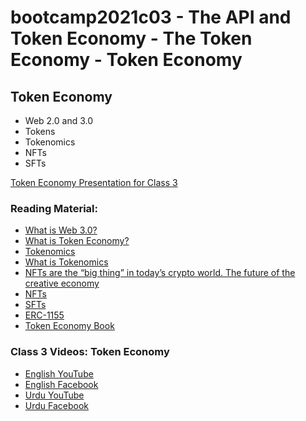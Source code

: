 # bootcamp2021c03 - The API and Token Economy - The Token Economy - Token Economy

## Token Economy
- Web 2.0 and 3.0
- Tokens
- Tokenomics
- NFTs
- SFTs

[Token Economy Presentation for Class 3](https://docs.google.com/presentation/d/1oHADvCVKBDfGBYRRTuyHHPspQjKLS5xHuy-lTLFMi4I/edit#slide=id.gdd36af5297_2_83)

### Reading Material:

- [What is Web 3.0?](https://medium.com/fabric-ventures/what-is-web-3-0-why-it-matters-934eb07f3d2b)
- [What is Token Economy?](https://www.oreilly.com/library/view/what-is-the/9781492072973/ch01.html)
- [Tokenomics](https://decrypt.co/resources/tokenomics)
- [What is Tokenomics](https://www.upgrad.com/blog/what-is-tokenomics/)
- [NFTs are the “big thing” in today’s crypto world. The future of the creative economy](https://www.addvante.com/en/nfts-are-the-big-thing-in-todays-crypto-world/)
- [NFTs](https://www.bbc.com/news/technology-56371912)
- [SFTs](https://www.globenewswire.com/fr/news-release/2021/04/29/2220057/0/en/Mocktail-Becomes-The-First-ERC-1155-Standard-Semi-Fungible-Token-SFT-Launched-on-Binance-Smart-Chain.html)
- [ERC-1155](https://boxmining.com/erc-1155/)
- [Token Economy Book](https://github.com/sherminvo/TokenEconomyBook)

### Class 3 Videos: Token Economy

- [English YouTube](https://www.youtube.com/watch?v=w7uvlzXTGBU&t=17s&ab_channel=PanacloudCloudAI%2CIoT%2CandBlockchainCourse)
- [English Facebook](https://www.facebook.com/fb.anees.ahmed/videos/4452119318173275)
- [Urdu YouTube](https://www.youtube.com/watch?v=KxCkksNtiT0&ab_channel=PanacloudUrduCloudAICourse)
- [Urdu Facebook](https://www.facebook.com/Ai.SirQasim/videos/2269720149829429)
